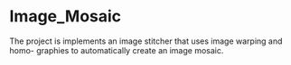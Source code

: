 # Image_Mosaic
The project is implements an image stitcher that uses image warping and homo- graphies to automatically create an image mosaic.
